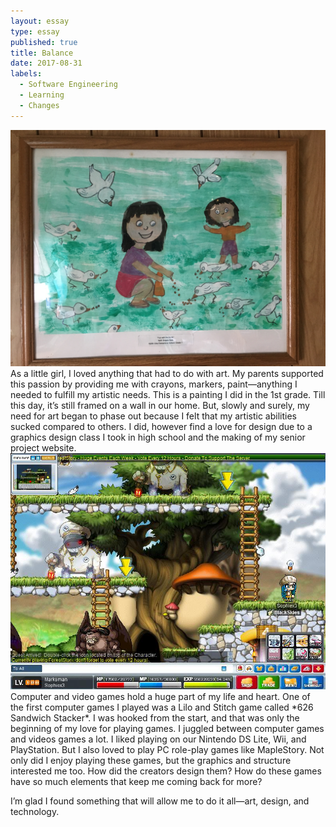 ```yaml
---
layout: essay
type: essay
published: true
title: Balance
date: 2017-08-31
labels:
  - Software Engineering
  - Learning
  - Changes
---
```


<img class="ui medium left floated rounded image" src="../images/painting.JPG" width="600">
As a little girl, I loved anything that had to do with art. My parents supported this passion by providing me with crayons, markers, paint—anything I needed to fulfill my artistic needs. This is a painting I did in the 1st grade. Till this day, it’s still framed on a wall in our home. But, slowly and surely, my need for art began to phase out because I felt that my artistic abilities sucked compared to others. I did, however find a love for design due to a graphics design class I took in high school and the making of my senior project website. 

<br>

<img class="ui medium right floated rounded image" src="../images/maplestory.JPG" width="600">
Computer and video games hold a huge part of my life and heart. One of the first computer games I played was a Lilo and Stitch game called *626 Sandwich Stacker*. I was hooked from the start, and that was only the beginning of my love for playing games. I juggled between computer games and videos games a lot. I liked playing on our Nintendo DS Lite, Wii, and PlayStation. But I also loved to play PC role-play games like MapleStory. Not only did I enjoy playing these games, but the graphics and structure interested me too. How did the creators design them? How do these games have so much elements that keep me coming back for more?


I’m glad I found something that will allow me to do it all—art, design, and technology. 
